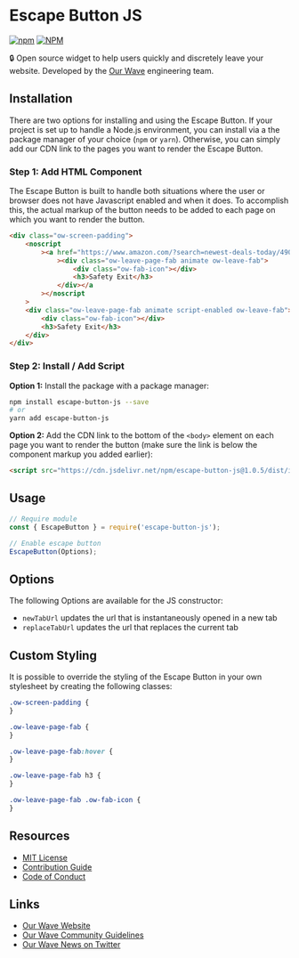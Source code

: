 # Escape Button JS

[![npm](https://img.shields.io/npm/v/escape-button-js)](https://www.npmjs.org/package/escape-button-js)
[![NPM](https://img.shields.io/npm/l/escape-button-js)](https://www.npmjs.org/package/escape-button-js)

🔒 Open source widget to help users quickly and discretely leave your website. Developed by the [Our Wave](https://www.ourwave.org) engineering team.

## Installation

There are two options for installing and using the Escape Button. If your project is set up to handle a Node.js environment, you can install via a the package manager of your choice (`npm` or `yarn`). Otherwise, you can simply add our CDN link to the pages you want to render the Escape Button.

### Step 1: Add HTML Component

The Escape Button is built to handle both situations where the user or browser does not have Javascript enabled and when it does. To accomplish this, the actual markup of the button needs to be added to each page on which you want to render the button.

```html
<div class="ow-screen-padding">
	<noscript
		><a href="https://www.amazon.com/?search=newest-deals-today/490239040234023942342i04203904"
			><div class="ow-leave-page-fab animate ow-leave-fab">
				<div class="ow-fab-icon"></div>
				<h3>Safety Exit</h3>
			</div></a
		></noscript
	>
	<div class="ow-leave-page-fab animate script-enabled ow-leave-fab">
		<div class="ow-fab-icon"></div>
		<h3>Safety Exit</h3>
	</div>
</div>
```

### Step 2: Install / Add Script

**Option 1:** Install the package with a package manager:

```sh
npm install escape-button-js --save
# or
yarn add escape-button-js
```

**Option 2:** Add the CDN link to the bottom of the `<body>` element on each page you want to render the button (make sure the link is below the component markup you added earlier):

```html
<script src="https://cdn.jsdelivr.net/npm/escape-button-js@1.0.5/dist/index.var.min.js"></script>
```

## Usage

<!-- prettier-ignore -->
```js
// Require module
const { EscapeButton } = require('escape-button-js');

// Enable escape button
EscapeButton(Options);
```

## Options

The following Options are available for the JS constructor:

-   `newTabUrl` updates the url that is instantaneously opened in a new tab
-   `replaceTabUrl` updates the url that replaces the current tab

## Custom Styling

It is possible to override the styling of the Escape Button in your own stylesheet by creating the following classes:

```css
.ow-screen-padding {
}

.ow-leave-page-fab {
}

.ow-leave-page-fab:hover {
}

.ow-leave-page-fab h3 {
}

.ow-leave-page-fab .ow-fab-icon {
}
```

## Resources

-   [MIT License](LICENSE.md)
-   [Contribution Guide](CONTRIBUTING.md)
-   [Code of Conduct](CODE_OF_CONDUCT.md)

## Links

-   [Our Wave Website](https://www.ourwave.org)
-   [Our Wave Community Guidelines](https://www.ourwave.org/community-guidelines)
-   [Our Wave News on Twitter](https://twitter.com/ourwavestories)
